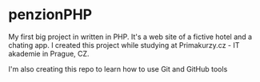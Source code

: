 # penzionPHP

My first big project in  written in PHP. It's a web site of a fictive hotel and a chating app.
I created this project while studying at Primakurzy.cz - IT akademie in Prague, CZ.

I'm also creating this repo to learn how to use Git and GitHub tools
